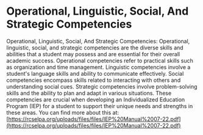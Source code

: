 # Operational, Linguistic, Social, And Strategic Competencies
Operational, Linguistic, Social, And Strategic Competencies: Operational, linguistic, social, and strategic competencies are the diverse skills and abilities that a student may possess and are essential for their overall academic success. Operational competencies refer to practical skills such as organization and time management. Linguistic competencies involve a student's language skills and ability to communicate effectively. Social competencies encompass skills related to interacting with others and understanding social cues. Strategic competencies involve problem-solving skills and the ability to plan and adapt in various situations. These competencies are crucial when developing an Individualized Education Program (IEP) for a student to support their unique needs and strengths in these areas.
You can find more about this at: [https://rcselpa.org/uploads/files/files/IEP%20Manual%2007-22.pdf](https://rcselpa.org/uploads/files/files/IEP%20Manual%2007-22.pdf)